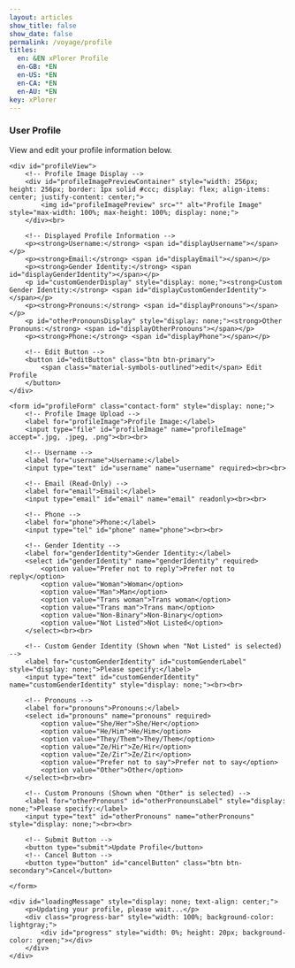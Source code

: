 ```yaml
---
layout: articles
show_title: false
show_date: false
permalink: /voyage/profile
titles:
  en: &EN xPlorer Profile
  en-GB: *EN
  en-US: *EN
  en-CA: *EN
  en-AU: *EN
key: xPlorer
---
```


<div class="p-5"></div>

<div class="form-container">
    <h3>User Profile</h3>
    <p id="editMessage">View and edit your profile information below.</p>

    <div id="profileView">
        <!-- Profile Image Display -->
        <div id="profileImagePreviewContainer" style="width: 256px; height: 256px; border: 1px solid #ccc; display: flex; align-items: center; justify-content: center;">
            <img id="profileImagePreview" src="" alt="Profile Image" style="max-width: 100%; max-height: 100%; display: none;">
        </div><br>

        <!-- Displayed Profile Information -->
        <p><strong>Username:</strong> <span id="displayUsername"></span></p>
        <p><strong>Email:</strong> <span id="displayEmail"></span></p>
        <p><strong>Gender Identity:</strong> <span id="displayGenderIdentity"></span></p>
        <p id="customGenderDisplay" style="display: none;"><strong>Custom Gender Identity:</strong> <span id="displayCustomGenderIdentity"></span></p>
        <p><strong>Pronouns:</strong> <span id="displayPronouns"></span></p>
        <p id="otherPronounsDisplay" style="display: none;"><strong>Other Pronouns:</strong> <span id="displayOtherPronouns"></span></p>
        <p><strong>Phone:</strong> <span id="displayPhone"></span></p>

        <!-- Edit Button -->
        <button id="editButton" class="btn btn-primary">
            <span class="material-symbols-outlined">edit</span> Edit Profile
        </button>
    </div>

    <form id="profileForm" class="contact-form" style="display: none;">
        <!-- Profile Image Upload -->
        <label for="profileImage">Profile Image:</label>
        <input type="file" id="profileImage" name="profileImage" accept=".jpg, .jpeg, .png"><br><br>

        <!-- Username -->
        <label for="username">Username:</label>
        <input type="text" id="username" name="username" required><br><br>

        <!-- Email (Read-Only) -->
        <label for="email">Email:</label>
        <input type="email" id="email" name="email" readonly><br><br>

        <!-- Phone -->
        <label for="phone">Phone:</label>
        <input type="tel" id="phone" name="phone"><br><br>

        <!-- Gender Identity -->
        <label for="genderIdentity">Gender Identity:</label>
        <select id="genderIdentity" name="genderIdentity" required>
            <option value="Prefer not to reply">Prefer not to reply</option>
            <option value="Woman">Woman</option>
            <option value="Man">Man</option>
            <option value="Trans woman">Trans woman</option>
            <option value="Trans man">Trans man</option>
            <option value="Non-Binary">Non-Binary</option>
            <option value="Not Listed">Not Listed</option>
        </select><br><br>

        <!-- Custom Gender Identity (Shown when "Not Listed" is selected) -->
        <label for="customGenderIdentity" id="customGenderLabel" style="display: none;">Please specify:</label>
        <input type="text" id="customGenderIdentity" name="customGenderIdentity" style="display: none;"><br><br>

        <!-- Pronouns -->
        <label for="pronouns">Pronouns:</label>
        <select id="pronouns" name="pronouns" required>
            <option value="She/Her">She/Her</option>
            <option value="He/Him">He/Him</option>
            <option value="They/Them">They/Them</option>
            <option value="Ze/Hir">Ze/Hir</option>
            <option value="Ze/Zir">Ze/Zir</option>
            <option value="Prefer not to say">Prefer not to say</option>
            <option value="Other">Other</option>
        </select><br><br>

        <!-- Custom Pronouns (Shown when "Other" is selected) -->
        <label for="otherPronouns" id="otherPronounsLabel" style="display: none;">Please specify:</label>
        <input type="text" id="otherPronouns" name="otherPronouns" style="display: none;"><br><br>

        <!-- Submit Button -->
        <button type="submit">Update Profile</button>
        <!-- Cancel Button -->
        <button type="button" id="cancelButton" class="btn btn-secondary">Cancel</button>

    </form>

    <div id="loadingMessage" style="display: none; text-align: center;">
        <p>Updating your profile, please wait...</p>
        <div class="progress-bar" style="width: 100%; background-color: lightgray;">
            <div id="progress" style="width: 0%; height: 20px; background-color: green;"></div>
        </div>
    </div>
</div>

<script>
document.addEventListener('DOMContentLoaded', function() {
    const userId = localStorage.getItem('userId');
    if (!userId) {
        alert('No logged-in user found. Please log in first.');
        window.location.href = '/login';
        return;
    }

    // Fetch user data based on the userId
    fetch(`http://media.maar.world:3001/api/getUserProfile?userId=${userId}`)
        .then(response => response.json())
        .then(data => {
            console.log('Received user data:', data); // Log the received data for inspection

            // Populate display fields
            document.getElementById('displayUsername').innerText = data.username;
            document.getElementById('displayEmail').innerText = data.email;
            document.getElementById('displayGenderIdentity').innerText = data.userInfo?.genderIdentity || 'Not provided';
            document.getElementById('displayPronouns').innerText = data.userInfo?.pronouns || 'Not provided';
            document.getElementById('displayPhone').innerText = data.phone || 'Not provided';
            if (data.profileImage) {
                document.getElementById('profileImagePreview').src = data.profileImage;
                document.getElementById('profileImagePreview').style.display = 'block';
            }

            // Populate form fields (hidden until edit mode)
            document.getElementById('username').value = data.username || '';
            document.getElementById('email').value = data.email || '';
            document.getElementById('phone').value = data.phone || '';
            document.getElementById('genderIdentity').value = data.userInfo?.genderIdentity || '';
            document.getElementById('pronouns').value = data.userInfo?.pronouns || '';
        })
        .catch(error => console.error('Error fetching user data:', error));


    // Toggle edit mode
    document.getElementById('editButton').addEventListener('click', function() {
        document.getElementById('profileView').style.display = 'none';
        document.getElementById('profileForm').style.display = 'block';
    });
        // Cancel submission

    document.getElementById('cancelButton').addEventListener('click', function() {
        document.getElementById('profileForm').style.display = 'none';
        document.getElementById('profileView').style.display = 'block';
    });

    document.getElementById('genderIdentity').addEventListener('change', function() {
        if (this.value === 'Not Listed') {
            document.getElementById('customGenderLabel').style.display = 'block';
            document.getElementById('customGenderIdentity').style.display = 'block';
        } else {
            document.getElementById('customGenderLabel').style.display = 'none';
            document.getElementById('customGenderIdentity').style.display = 'none';
        }
    });

    document.getElementById('pronouns').addEventListener('change', function() {
        if (this.value === 'Other') {
            document.getElementById('otherPronounsLabel').style.display = 'block';
            document.getElementById('otherPronouns').style.display = 'block';
        } else {
            document.getElementById('otherPronounsLabel').style.display = 'none';
            document.getElementById('otherPronouns').style.display = 'none';
        }
    });

document.getElementById('profileForm').addEventListener('submit', function(event) {
    event.preventDefault();

    const username = document.getElementById('username').value.trim();
    if (username === '') {
        alert('Username cannot be empty');
        return;
    }
    
    const userId = localStorage.getItem('userId');
    console.log('Retrieved userId:', userId); // Debugging

    const formData = new FormData();
    formData.append('userId', userId); // Ensure userId is included
    formData.append('email', document.getElementById('email').value);
    formData.append('username', document.getElementById('username').value);
    formData.append('genderIdentity', document.getElementById('genderIdentity').value);
    if (document.getElementById('genderIdentity').value === 'Not Listed') {
        formData.append('customGenderIdentity', document.getElementById('customGenderIdentity').value);
    }
    formData.append('pronouns', document.getElementById('pronouns').value);
    if (document.getElementById('pronouns').value === 'Other') {
        formData.append('otherPronouns', document.getElementById('otherPronouns').value);
    }
    formData.append('phone', document.getElementById('phone').value);
    if (document.getElementById('profileImage').files[0]) {
        formData.append('profileImage', document.getElementById('profileImage').files[0]);
    }

    // Debugging: Log the FormData content
    for (let [key, value] of formData.entries()) {
        console.log(key, value);
    }

    fetch('http://media.maar.world:3001/api/updateUserProfile', {
        method: 'POST',
        body: formData
    })
    .then(response => response.json())
    .then(data => {
        if (data.success) {
            alert('Profile updated successfully!');
            window.location.reload();
        } else {
            alert('Failed to update profile: ' + data.message);
        }
    })
    .catch(error => {
        console.error('Error updating profile:', error);
        alert('An error occurred while updating your profile.');
    });
});

});
</script>
